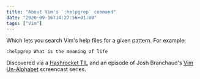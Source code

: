 ```yaml
---
title: "About Vim's `:helpgrep` command"
date: "2020-09-16T14:27:56+01:00"
tags: ["Vim"]
---
```


Which lets you search Vim's help files for a given pattern. For example:

```
:helpgrep What is the meaning of life
```

Discovered via a
[Hashrocket TIL](https://til.hashrocket.com/posts/hdwqjbnl65-use-helpgrep-to-search-plugin-help-files-too)
and an episode of Josh Branchaud's
[Vim Un-Alphabet](https://www.youtube.com/playlist?list=PL46-cKSxMYYCMpzXo6p0Cof8hJInYgohU)
screencast series.
